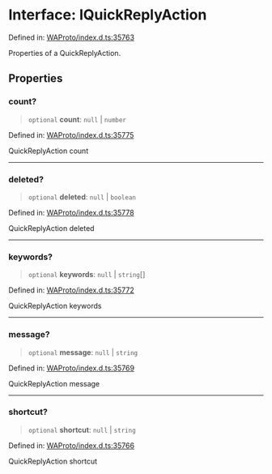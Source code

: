 # Interface: IQuickReplyAction

Defined in: [WAProto/index.d.ts:35763](https://github.com/Fokusdotid/Baileys/blob/982cc5b3c62bfc7b56d2f8f8427b6c1a2dda856f/WAProto/index.d.ts#L35763)

Properties of a QuickReplyAction.

## Properties

### count?

> `optional` **count**: `null` \| `number`

Defined in: [WAProto/index.d.ts:35775](https://github.com/Fokusdotid/Baileys/blob/982cc5b3c62bfc7b56d2f8f8427b6c1a2dda856f/WAProto/index.d.ts#L35775)

QuickReplyAction count

***

### deleted?

> `optional` **deleted**: `null` \| `boolean`

Defined in: [WAProto/index.d.ts:35778](https://github.com/Fokusdotid/Baileys/blob/982cc5b3c62bfc7b56d2f8f8427b6c1a2dda856f/WAProto/index.d.ts#L35778)

QuickReplyAction deleted

***

### keywords?

> `optional` **keywords**: `null` \| `string`[]

Defined in: [WAProto/index.d.ts:35772](https://github.com/Fokusdotid/Baileys/blob/982cc5b3c62bfc7b56d2f8f8427b6c1a2dda856f/WAProto/index.d.ts#L35772)

QuickReplyAction keywords

***

### message?

> `optional` **message**: `null` \| `string`

Defined in: [WAProto/index.d.ts:35769](https://github.com/Fokusdotid/Baileys/blob/982cc5b3c62bfc7b56d2f8f8427b6c1a2dda856f/WAProto/index.d.ts#L35769)

QuickReplyAction message

***

### shortcut?

> `optional` **shortcut**: `null` \| `string`

Defined in: [WAProto/index.d.ts:35766](https://github.com/Fokusdotid/Baileys/blob/982cc5b3c62bfc7b56d2f8f8427b6c1a2dda856f/WAProto/index.d.ts#L35766)

QuickReplyAction shortcut
